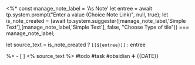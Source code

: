  <%*
 const manage_note_label = 'As Note'
let entree = await tp.system.prompt("Enter a value (Choice Note Link)", null, true);
let is_note_created  = (await tp.system.suggester([manage_note_label,'Simple Text'],[manage_note_label,'Simple Text'], false, "Choose Type of tile")) === manage_note_label;

let source_text = is_note_created ? `[[${entree}]]` : entree

%>   - [ ] <% source_text %>  #todo #task #obsidian  ➕ {{DATE}}